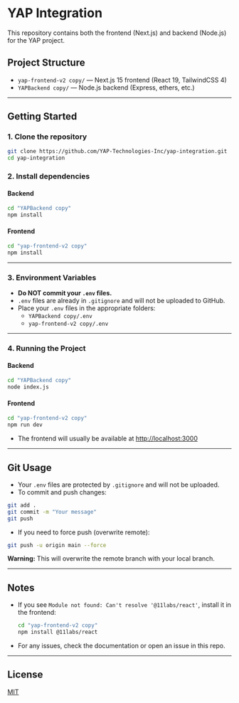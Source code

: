 # YAP Integration

This repository contains both the frontend (Next.js) and backend (Node.js) for the YAP project.

## Project Structure

- `yap-frontend-v2 copy/` — Next.js 15 frontend (React 19, TailwindCSS 4)
- `YAPBackend copy/` — Node.js backend (Express, ethers, etc.)

---

## Getting Started

### 1. Clone the repository

```sh
git clone https://github.com/YAP-Technologies-Inc/yap-integration.git
cd yap-integration
```

### 2. Install dependencies

#### Backend

```sh
cd "YAPBackend copy"
npm install
```

#### Frontend

```sh
cd "yap-frontend-v2 copy"
npm install
```

---

### 3. Environment Variables

- **Do NOT commit your `.env` files.**
- `.env` files are already in `.gitignore` and will not be uploaded to GitHub.
- Place your `.env` files in the appropriate folders:
  - `YAPBackend copy/.env`
  - `yap-frontend-v2 copy/.env`

---

### 4. Running the Project

#### Backend

```sh
cd "YAPBackend copy"
node index.js
```

#### Frontend

```sh
cd "yap-frontend-v2 copy"
npm run dev
```

- The frontend will usually be available at [http://localhost:3000](http://localhost:3000)

---

## Git Usage

- Your `.env` files are protected by `.gitignore` and will not be uploaded.
- To commit and push changes:

```sh
git add .
git commit -m "Your message"
git push
```

- If you need to force push (overwrite remote):

```sh
git push -u origin main --force
```

**Warning:** This will overwrite the remote branch with your local branch.

---

## Notes

- If you see `Module not found: Can't resolve '@11labs/react'`, install it in the frontend:
  ```sh
  cd "yap-frontend-v2 copy"
  npm install @11labs/react
  ```
- For any issues, check the documentation or open an issue in this repo.

---

## License

[MIT](LICENSE)
